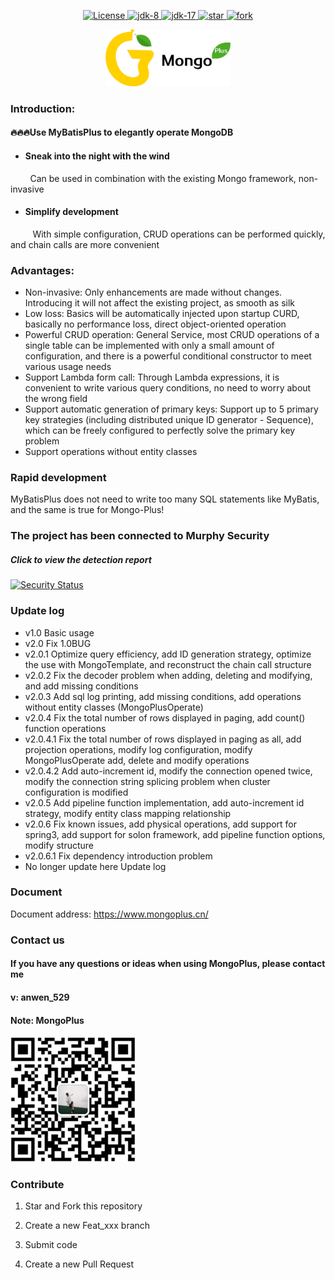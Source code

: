 <p align="center">
<a href="https://gitee.com/anwena/mongo-plus/blob/master/LICENSE">
<img src="https://img.shields.io/hexpm/l/plug.svg" alt="License">
</a>
<a href="https://www.oracle.com/java/technologies/javase/javase-jdk8-downloads.html">
<img src="https://img.shields.io/badge/JDK-8-green.svg" alt="jdk-8" />
</a>
<a target="_blank" href="https://www.oracle.com/java/technologies/javase/jdk17-archive-downloads.html">
<img src="https://img.shields.io/badge/JDK-17-green.svg" alt="jdk-17" />
</a>
<a href='https://gitee.com/aizuda/mongo-plus/stargazers'>
<img src='https://gitee.com/aizuda/mongo-plus/badge/star.svg?theme=gvp' alt='star'/>
</a>
<a href='https://gitee.com/aizuda/mongo-plus/members'>
<img src='https://gitee.com/aizuda/mongo-plus/badge/fork.svg?theme=gvp' alt='fork'/>
</a>
</p>
<p style="text-align: center;">
<img style="width: 200px;display: inline-block;" src="logo.png" alt="MongoPlusLogo">
</p>

### Introduction:

#### 🔥🔥🔥Use MyBatisPlus to elegantly operate MongoDB

* #### Sneak into the night with the wind
&nbsp;&nbsp;&nbsp;&nbsp;&nbsp;&nbsp;&nbsp;&nbsp;Can be used in combination with the existing Mongo framework, non-invasive
* #### Simplify development
&nbsp;&nbsp;&nbsp;&nbsp;&nbsp;&nbsp;&nbsp;&nbsp;&nbsp;With simple configuration, CRUD operations can be performed quickly, and chain calls are more convenient

### Advantages:

* Non-invasive: Only enhancements are made without changes. Introducing it will not affect the existing project, as smooth as silk
* Low loss: Basics will be automatically injected upon startup CURD, basically no performance loss, direct object-oriented operation
* Powerful CRUD operation: General Service, most CRUD operations of a single table can be implemented with only a small amount of configuration, and there is a powerful conditional constructor to meet various usage needs
* Support Lambda form call: Through Lambda expressions, it is convenient to write various query conditions, no need to worry about the wrong field
* Support automatic generation of primary keys: Support up to 5 primary key strategies (including distributed unique ID generator - Sequence), which can be freely configured to perfectly solve the primary key problem
* Support operations without entity classes

### Rapid development

MyBatisPlus does not need to write too many SQL statements like MyBatis, and the same is true for Mongo-Plus!

### The project has been connected to Murphy Security
##### Click to view the detection report
[![Security Status](https://www.murphysec.com/platform3/v31/badge/1775074551634931712.svg)](https://www.murphysec.com/console/report/1775074551597182976/1775074551634931712)

### Update log
* v1.0 Basic usage</br>
* v2.0 Fix 1.0BUG</br>
* v2.0.1 Optimize query efficiency, add ID generation strategy, optimize the use with MongoTemplate, and reconstruct the chain call structure</br>
* v2.0.2 Fix the decoder problem when adding, deleting and modifying, and add missing conditions</br>
* v2.0.3 Add sql log printing, add missing conditions, add operations without entity classes (MongoPlusOperate) </br>
* v2.0.4 Fix the total number of rows displayed in paging, add count() function operations</br>
* v2.0.4.1 Fix the total number of rows displayed in paging as all, add projection operations, modify log configuration, modify MongoPlusOperate add, delete and modify operations
* v2.0.4.2 Add auto-increment id, modify the connection opened twice, modify the connection string splicing problem when cluster configuration is modified
* v2.0.5 Add pipeline function implementation, add auto-increment id strategy, modify entity class mapping relationship
* v2.0.6 Fix known issues, add physical operations, add support for spring3, add support for solon framework, add pipeline function options, modify structure
* v2.0.6.1 Fix dependency introduction problem
* No longer update here Update log
### Document
Document address: https://www.mongoplus.cn/

### Contact us
#### If you have any questions or ideas when using MongoPlus, please contact me
#### v: anwen_529
#### Note: MongoPlus
<img src="wx.png" alt="微信">

### Contribute

1. Star and Fork this repository

2. Create a new Feat_xxx branch

3. Submit code

4. Create a new Pull Request